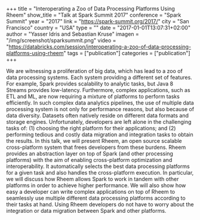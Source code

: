 +++
title = "Interoperating a Zoo of Data Processing Platforms Using Rheem"
show_title = "Talk at Spark Summit 2017"
conference = "Spark Summit"
year = "2017"
link = "https://spark-summit.org/2017/"
city = "San Francisco"
country =  "USA"
type = ""
date = "2017-01-01T13:07:31+02:00"
author = "Yasser Idris and Sebastian Kruse"
imagen = "/img/screenshot/sparksummit.png"
video = "https://databricks.com/session/interoperating-a-zoo-of-data-processing-platforms-using-rheem"
tags = ["publication"]
categories = ["publication"]
+++

We are witnessing a proliferation of big data, which has lead to a zoo of data processing systems. Each system providing a different set of features. For example, Spark provides scalability to analytic tasks, but Java 8 Streams provides low-latency. Furthermore, complex applications, such as ETL and ML, are now requiring a mixture of platforms to perform tasks efficiently. In such complex data analytics pipelines, the use of multiple data processing system is not only for performance reasons, but also because of data diversity. Datasets often natively reside on different data formats and storage engines. Unfortunately, developers are left alone in the challenging tasks of: (1) choosing the right platform for their applications; and (2) performing tedious and costly data migration and integration tasks to obtain the results.
In this talk, we will present Rheem, an open source scalable cross-platform system that frees developers from these burdens. Rheem provides an abstraction layer on top of Spark (and other processing platforms) with the aim of enabling cross-platform optimization and interoperability. It automatically selects the best data processing platforms for a given task and also handles the cross-platform execution. In particular, we will discuss how Rheem allows Spark to work in tandem with other platforms in order to achieve higher performance. We will also show how easy a developer can write complex applications on top of Rheem to seamlessly use multiple different data processing platforms according to their tasks at hand. Using Rheem developers do not have to worry about the integration or data migration between Spark and other platforms.
